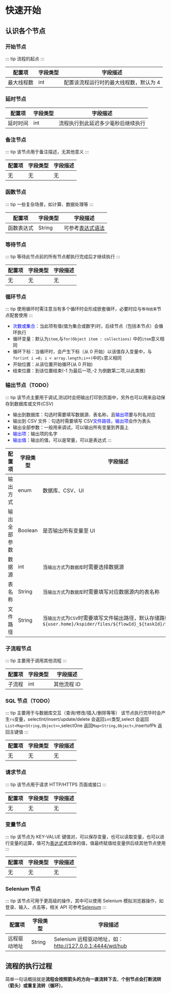 # 快速开始

## 认识各个节点

### 开始节点

::: tip
流程的起点
:::

| 配置项     | 字段类型 | 字段描述                               |
| ---------- | -------- | -------------------------------------- |
| 最大线程数 | int      | 配置该流程运行时的最大线程数，默认为 4 |

### 延时节点

| 配置项   | 字段类型 | 字段描述                           |
| -------- | -------- | ---------------------------------- |
| 延时时间 | int      | 流程执行到此延迟多少毫秒后继续执行 |

### 备注节点

::: tip
该节点用于备注描述，无其他意义
:::

| 配置项 | 字段类型 | 字段描述 |
| ------ | -------- | -------- |
| 无     | 无       | 无       |

### 函数节点

::: tip
一些复杂场景，如计算、数据处理等
:::

| 配置项     | 字段类型 | 字段描述                                         |
| ---------- | -------- | ------------------------------------------------ |
| 函数表达式 | String   | 可参考[表达式语法](/BasicCourse/expression.html) |

### 等待节点

::: tip
等待此节点前的所有节点都执行完成后才继续执行
:::

| 配置项 | 字段类型 | 字段描述 |
| ------ | -------- | -------- |
| 无     | 无       | 无       |

### 循环节点

::: tip
使用循环时需注意当有多个循环时会形成嵌套循环，必要时应与`等待结束`节点配套使用
:::

-   <font color="blue">次数或集合</font>：当此项有值(值为集合或数字)时，后续节点（包括本节点）会循环执行
-   循环变量：默认为`item`,与`for(Object item : collections)` 中的`item`意义相同
-   循环下标：当循环时，会产生下标（从 0 开始）以该值存入变量中，与`for(int i =0; i < array.length;i++)`中的`i`意义相同
-   开始位置：从该位置开始循环(从 0 开始)
-   结束位置：到该位置结束(-1 为最后一项,-2 为倒数第二项,以此类推)

### 输出节点（TODO）

::: tip
该节点主要用于调试,测试时会把输出打印到页面中，另外也可以用来自动保存到数据库或文件(CSV)

-   输出到数据库：勾选时需要填写数据源、表名称，且<font color="blue">输出项</font>要与列名对应
-   输出到 CSV 文件：勾选时需要填写 CSV<font color="blue">文件路径</font>，<font color="blue">输出项</font>会作为表头
-   输出全部参数：一般用来调试，可以输出所有变量到界面上
-   <font color="blue">输出项</font>：输出项的名字
-   <font color="blue">输出值</font>：输出的值，可以是常量，可以是表达式
:::

| 配置项       | 字段类型 | 字段描述                                                                                                  |
| ------------ | -------- | --------------------------------------------------------------------------------------------------------- |
| 输出方式     | enum     | 数据库、CSV、UI                                                                                           |
| 输出全部参数 | Boolean  | 是否输出所有变量至 UI                                                                                     |
| 数据源       | int      | 当`输出方式`为`数据库`时需要选择数据源                                                                    |
| 表名称       | String   | 当`输出方式`为`数据库`时需要填写对应数据源内的表名称                                                      |
| 文件路径     | String   | 当`输出方式`为`CSV`时需要填写文件输出路径，默认存储路径`${user.home}/kspider/files/${flowId}_${taskId}/${hash}.csv` |

### 子流程节点

::: tip
主要用于调用其他流程
:::

| 配置项 | 字段类型 | 字段描述    |
| ------ | -------- | ----------- |
| 子流程 | int      | 其他流程 ID |

### SQL 节点（TODO）

::: tip
主要用于与数据库交互（查询/修改/插入/删除等等）
该节点执行完毕时会产生`rs`变量，selectInt/insert/update/delete 会返回`int`类型,select 会返回`List<Map<String,Object>>`,selectOne 返回`Map<String,Object>`,insertofPk 返回主键值
:::

| 配置项 | 字段类型 | 字段描述 |
| ------ | -------- | -------- |
| 无     | 无       | 无       |

### 请求节点

::: tip
该节点用于请求 HTTP/HTTPS 页面或接口
:::

| 配置项 | 字段类型 | 字段描述 |
| ------ | -------- | -------- |
| 无     | 无       | 无       |

### 变量节点

::: tip
该节点为 KEY-VALUE 键值对，可以保存变量，也可以读取变量，也可以进行变量的运算，值可为[表达式](/BasicCourse/expression.html)或具体的值，值最终赋值给变量供后续其他节点使用
:::

| 配置项 | 字段类型 | 字段描述 |
| ------ | -------- | -------- |
| 无     | 无       | 无       |

### Selenium 节点

::: tip
该节点可用于更高级的操作，其中可以使用 Selenium 模拟浏览器操作，如登录、输入、点击等，相关 API 可参考[Selenium](https://www.selenium.dev/documentation/)
:::

| 配置项       | 字段类型 | 字段描述                                                |
| ------------ | -------- | ------------------------------------------------------- |
| 远程驱动地址 | String   | Selenium 远程驱动地址，如：http://127.0.0.1:4444/wd/hub |

## 流程的执行过程

简单一句话概括就是**流程会按照箭头的方向一直流转下去**，**个别节点会打断流转（箭头）或重复流转（循环）**。
